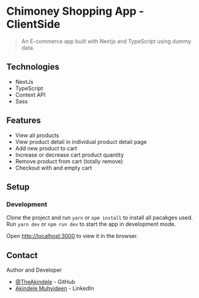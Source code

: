 # Chimoney Shopping App - ClientSide

> An E-commerce app built with Nextjs and TypeScript using dummy data.

## Technologies

- NextJs
- TypeScript
- Context API
- Sass

## Features

- View all products
- View product detail in individual product detail page
- Add new product to cart
- Increase or decrease cart product quantity
- Remove product from cart (totally remove)
- Checkout with and empty cart

## Setup

### Development

Clone the project and run `yarn` or `npm install` to install all pacakges used.
Run `yarn dev` or `npm run dev` to start the app in development mode.

Open [http://localhost:3000](http://localhost:3000) to view it in the browser.


## Contact

Author and Developer

- [@TheAkindele](https://github.com/TheAkindele) - GitHub
- [Akindele Muhyideen](https://www.linkedin.com/in/muhyideen-akindele/) - LinkedIn


